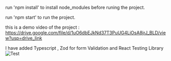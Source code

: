 run 'npm install' to install node_modules before runing the project.

run 'npm start' to run the project.

this is a demo video of the project : https://drive.google.com/file/d/1uO6dbEJkNd37T3PuUG4LiOsA8jrJ_BLD/view?usp=drive_link

I have added Typescript , Zod for form Validation and React Testing Library
![Test](https://github.com/Haythem532002/Form-Cloning-Test-TypeScript/assets/112172229/1fd66ecd-3394-43be-9a7c-b9dfc1028c1a)
